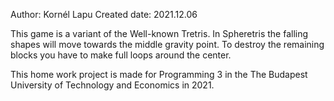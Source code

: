 Author: Kornél Lapu
Created date: 2021.12.06

This game is a variant of the Well-known Tretris.
In Spheretris the falling shapes will move towards the middle gravity point.
To destroy the remaining blocks you have to make full loops around the center.

This home work project is made for Programming 3 in the The Budapest University of Technology and Economics in 2021.